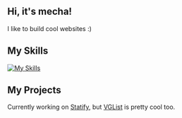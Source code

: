## Hi, it's mecha!

I like to build cool websites :)

## My Skills

[![My Skills](https://skillicons.dev/icons?i=js,html,css,wasm)](https://skillicons.dev)

## My Projects

Currently working on [Statify](https://github.com/mechakin/statify), but [VGList](https://vglist.org) is pretty cool too.
